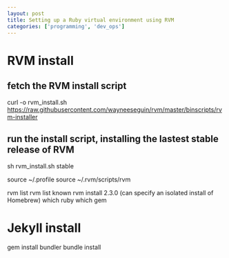 ```yaml
---
layout: post
title: Setting up a Ruby virtual environment using RVM
categories: ['programming', 'dev_ops']
---
```


# RVM install

## fetch the RVM install script
curl -o rvm_install.sh https://raw.githubusercontent.com/wayneeseguin/rvm/master/binscripts/rvm-installer

## run the install script, installing the lastest stable release of RVM
sh rvm_install.sh stable

source ~/.profile
source ~/.rvm/scripts/rvm

rvm list
rvm list known
rvm install 2.3.0
(can specify an isolated install of Homebrew)
which ruby
which gem

# Jekyll install
gem install bundler
bundle install
